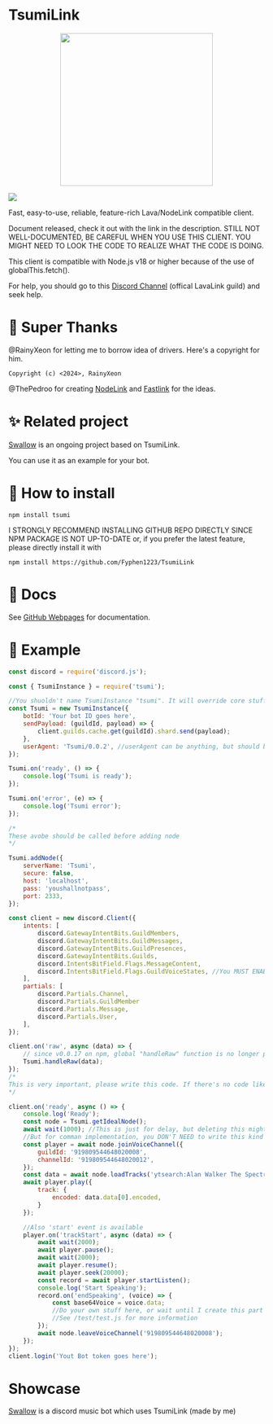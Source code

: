 # TsumiLink

<p align="center">
<image src="https://github.com/Fyphen1223/Swallow/assets/89511960/872ace42-9e44-4092-96d2-5e82e6d85466" width="300px">
</p>

<a href="https://hits.seeyoufarm.com"><img src="https://hits.seeyoufarm.com/api/count/incr/badge.svg?url=https%3A%2F%2Fgithub.com%2FFyphen1223%2FTsumiLink&count_bg=%2379C83D&title_bg=%23555555&icon=&icon_color=%23E7E7E7&title=hits&edge_flat=false"/></a>

Fast, easy-to-use, reliable, feature-rich Lava/NodeLink compatible client.

Document released, check it out with the link in the description. STILL NOT WELL-DOCUMENTED, BE CAREFUL WHEN YOU USE THIS CLIENT. YOU MIGHT NEED TO LOOK THE CODE TO REALIZE WHAT THE CODE IS DOING.

This client is compatible with Node.js v18 or higher because of the use of globalThis.fetch().

For help, you should go to this [Discord Channel](https://discord.gg/wvKAHxgdVb) (offical LavaLink guild) and seek help.

# 💖 Super Thanks

@RainyXeon for letting me to borrow idea of drivers.
Here's a copyright for him.

```
Copyright (c) <2024>, RainyXeon
```

@ThePedroo for creating [NodeLink](https://github.com/PerformanC/NodeLink) and [Fastlink](https://github.com/PerformanC/FastLink) for the ideas.

# ✨ Related project

[Swallow](https://github.com/Fyphen1223/Swallow) is an ongoing project based on TsumiLink.

You can use it as an example for your bot.

# 💪 How to install

```
npm install tsumi
```

I STRONGLY RECOMMEND INSTALLING GITHUB REPO DIRECTLY SINCE NPM PACKAGE IS NOT UP-TO-DATE
or, if you prefer the latest feature, please directly install it with

```
npm install https://github.com/Fyphen1223/TsumiLink
```

# 📖 Docs

See [GitHub Webpages](https://fyphen1223.github.io/TsumiLink/) for documentation.

# 📕 Example

```js
const discord = require('discord.js');

const { TsumiInstance } = require('tsumi');

//You shuoldn't name TsumiInstance "tsumi". It will override core stuffs of TsumiLink.
const Tsumi = new TsumiInstance({
	botId: 'Your bot ID goes here',
	sendPayload: (guildId, payload) => {
		client.guilds.cache.get(guildId).shard.send(payload);
	},
	userAgent: 'Tsumi/0.0.2', //userAgent can be anything, but should be in this format: CLIENTNAME/VERSION
});

Tsumi.on('ready', () => {
	console.log('Tsumi is ready');
});

Tsumi.on('error', (e) => {
	console.log('Tsumi error');
});

/*
These avobe should be called before adding node
*/

Tsumi.addNode({
	serverName: 'Tsumi',
	secure: false,
	host: 'localhost',
	pass: 'youshallnotpass',
	port: 2333,
});

const client = new discord.Client({
	intents: [
		discord.GatewayIntentBits.GuildMembers,
		discord.GatewayIntentBits.GuildMessages,
		discord.GatewayIntentBits.GuildPresences,
		discord.GatewayIntentBits.Guilds,
		discord.IntentsBitField.Flags.MessageContent,
		discord.IntentsBitField.Flags.GuildVoiceStates, //You MUST ENABLE this
	],
	partials: [
		discord.Partials.Channel,
		discord.Partials.GuildMember
		discord.Partials.Message,
		discord.Partials.User,
	],
});

client.on('raw', async (data) => {
	// since v0.0.17 on npm, global "handleRaw" function is no longer provided. Use TsumiInstance.handleRaw instead.
	Tsumi.handleRaw(data);
});
/*
This is very important, please write this code. If there's no code like this above, the entire Tsumi won't work at all!
*/

client.on('ready', async () => {
	console.log('Ready');
	const node = Tsumi.getIdealNode();
	await wait(1000); //This is just for delay, but deleting this might let Tsumi to send request too early to the server so I do not recommend deleting this line.
	//But for comman implementation, you DON'T NEED to write this kind of dumb code
	const player = await node.joinVoiceChannel({
		guildId: '919809544648020008',
		channelId: '919809544648020012',
	});
	const data = await node.loadTracks('ytsearch:Alan Walker The Spectre');
	await player.play({
		track: {
			encoded: data.data[0].encoded,
		}
	});

	//Also 'start' event is available
	player.on('trackStart', async (data) => {
		await wait(2000);
		await player.pause();
		await wait(2000);
		await player.resume();
		await player.seek(20000);
		const record = await player.startListen();
		console.log('Start Speaking');
		record.on('endSpeaking', (voice) => {
			const base64Voice = voice.data;
			//Do your own stuff here, or wait until I create this part of code
			//See /test/test.js for more information
		});
		await node.leaveVoiceChannel('919809544648020008');
	});
});
client.login('Yout Bot token goes here');
```

# Showcase
[Swallow](https://github.com/Fyphen1223/Swallow) is a discord music bot which uses TsumiLink (made by me)
